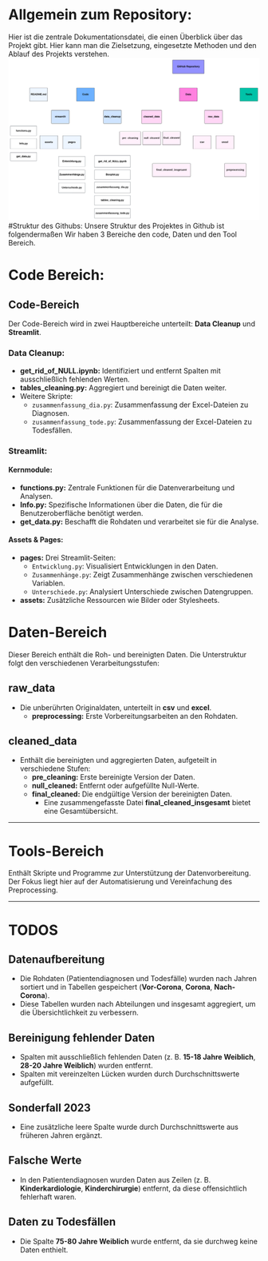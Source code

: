 

# Allgemein zum Repository:
 Hier ist die zentrale Dokumentationsdatei, die einen Überblick über das Projekt gibt. Hier kann man die Zielsetzung, eingesetzte Methoden und den Ablauf des Projekts verstehen.
![Tree Chart](treechart.png)
#Struktur des Githubs:
Unsere Struktur des Projektes in Github ist folgendermaßen Wir haben 3 Bereiche den code, Daten und den Tool Bereich.
# Code Bereich:
  ## Code-Bereich

Der Code-Bereich wird in zwei Hauptbereiche unterteilt: **Data Cleanup** und **Streamlit**.

### Data Cleanup:
- **get_rid_of_NULL.ipynb:** Identifiziert und entfernt Spalten mit ausschließlich fehlenden Werten.  
- **tables_cleaning.py:** Aggregiert und bereinigt die Daten weiter.  
- Weitere Skripte:  
  - `zusammenfassung_dia.py`: Zusammenfassung der Excel-Dateien zu Diagnosen.  
  - `zusammenfassung_tode.py`: Zusammenfassung der Excel-Dateien zu Todesfällen.  

### Streamlit:
#### Kernmodule:
- **functions.py:** Zentrale Funktionen für die Datenverarbeitung und Analysen.  
- **Info.py:** Spezifische Informationen über die Daten, die für die Benutzeroberfläche benötigt werden.  
- **get_data.py:** Beschafft die Rohdaten und verarbeitet sie für die Analyse.  

#### Assets & Pages:
- **pages:** Drei Streamlit-Seiten:  
  - `Entwicklung.py`: Visualisiert Entwicklungen in den Daten.  
  - `Zusammenhänge.py`: Zeigt Zusammenhänge zwischen verschiedenen Variablen.  
  - `Unterschiede.py`: Analysiert Unterschiede zwischen Datengruppen.  
- **assets:** Zusätzliche Ressourcen wie Bilder oder Stylesheets.  


# Daten-Bereich
Dieser Bereich enthält die Roh- und bereinigten Daten. Die Unterstruktur folgt den verschiedenen Verarbeitungsstufen:

## raw_data
- Die unberührten Originaldaten, unterteilt in **csv** und **excel**.  
  - **preprocessing:** Erste Vorbereitungsarbeiten an den Rohdaten.

## cleaned_data
- Enthält die bereinigten und aggregierten Daten, aufgeteilt in verschiedene Stufen:
  - **pre_cleaning:** Erste bereinigte Version der Daten.  
  - **null_cleaned:** Entfernt oder aufgefüllte Null-Werte.  
  - **final_cleaned:** Die endgültige Version der bereinigten Daten.  
    - Eine zusammengefasste Datei **final_cleaned_insgesamt** bietet eine Gesamtübersicht.

---

# Tools-Bereich
Enthält Skripte und Programme zur Unterstützung der Datenvorbereitung. Der Fokus liegt hier auf der Automatisierung und Vereinfachung des Preprocessing.

---

# TODOS

## Datenaufbereitung
- Die Rohdaten (Patientendiagnosen und Todesfälle) wurden nach Jahren sortiert und in Tabellen gespeichert (**Vor-Corona**, **Corona**, **Nach-Corona**).  
- Diese Tabellen wurden nach Abteilungen und insgesamt aggregiert, um die Übersichtlichkeit zu verbessern.

## Bereinigung fehlender Daten
- Spalten mit ausschließlich fehlenden Daten (z. B. **15-18 Jahre Weiblich**, **28-20 Jahre Weiblich**) wurden entfernt.  
- Spalten mit vereinzelten Lücken wurden durch Durchschnittswerte aufgefüllt.

## Sonderfall 2023
- Eine zusätzliche leere Spalte wurde durch Durchschnittswerte aus früheren Jahren ergänzt.

## Falsche Werte
- In den Patientendiagnosen wurden Daten aus Zeilen (z. B. **Kinderkardiologie**, **Kinderchirurgie**) entfernt, da diese offensichtlich fehlerhaft waren.

## Daten zu Todesfällen
- Die Spalte **75-80 Jahre Weiblich** wurde entfernt, da sie durchweg keine Daten enthielt.
